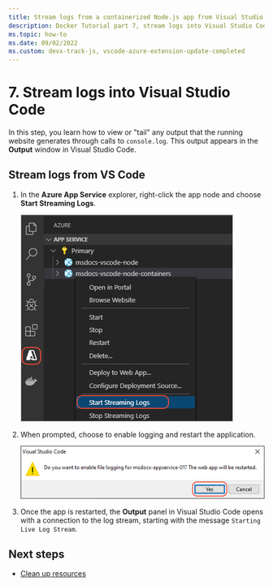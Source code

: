 ```yaml
---
title: Stream logs from a containerized Node.js app from Visual Studio Code
description: Docker Tutorial part 7, stream logs into Visual Studio Code
ms.topic: how-to
ms.date: 09/02/2022
ms.custom: devx-track-js, vscode-azure-extension-update-completed 
---
```


# 7. Stream logs into Visual Studio Code

In this step, you learn how to view or "tail" any output that the running website generates through calls to `console.log`. This output appears in the **Output** window in Visual Studio Code.

## Stream logs from VS Code

1. In the **Azure App Service** explorer, right-click the app node and choose **Start Streaming Logs**.

    ![View Streaming Logs](../../media/deploy-containers/stream-logs-command.png)

1. When prompted, choose to enable logging and restart the application.

    ![Prompt to enable logging and restart](../../media/deploy-azure/enable-restart.png)

1. Once the app is restarted, the **Output** panel in Visual Studio Code opens with a connection to the log stream, starting with the message `Starting Live Log Stream`.

## Next steps

* [Clean up resources](tutorial-vscode-docker-node-08.md)